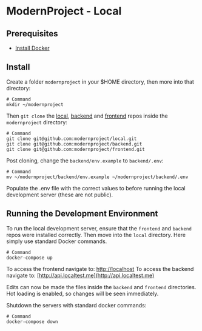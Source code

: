 # ModernProject - Local

## Prerequisites

* [Install Docker](https://docs.docker.com/engine/installation/)

## Install

Create a folder `modernproject` in your $HOME directory, then more into that
directory:

```
# Command
mkdir ~/modernproject
```

Then `git clone` the [local](),
[backend](https://github.com/modernproject/backend) and
[frontend](https://github.com/modernproject/frontend) repos inside the
`modernproject` directory:

```
# Command
git clone git@github.com:modernproject/local.git
git clone git@github.com:modernproject/backend.git
git clone git@github.com:modernproject/frontend.git
```

Post cloning, change the `backend/env.example` to `backend/.env`:

```
# Command
mv ~/modernproject/backend/env.example ~/modernproject/backend/.env
```

Populate the .env file with the correct values to before running the local
development server (these are not public).

## Running the Development Environment

To run the local development server, ensure that the `frontend` and `backend`
repos were installed correctly. Then move into the `local` directory. Here
simply use standard Docker commands.

```
# Command
docker-compose up
```

To access the frontend navigate to: [http://localhost](http://localhost) To
access the backend navigate to:
[http://api.localtest.me](http://api.localtest.me)

Edits can now be made the files inside the `backend` and `frontend` directories.
Hot loading is enabled, so changes will be seen immediately.

Shutdown the servers with standard docker commands:

```
# Command
docker-compose down
```
